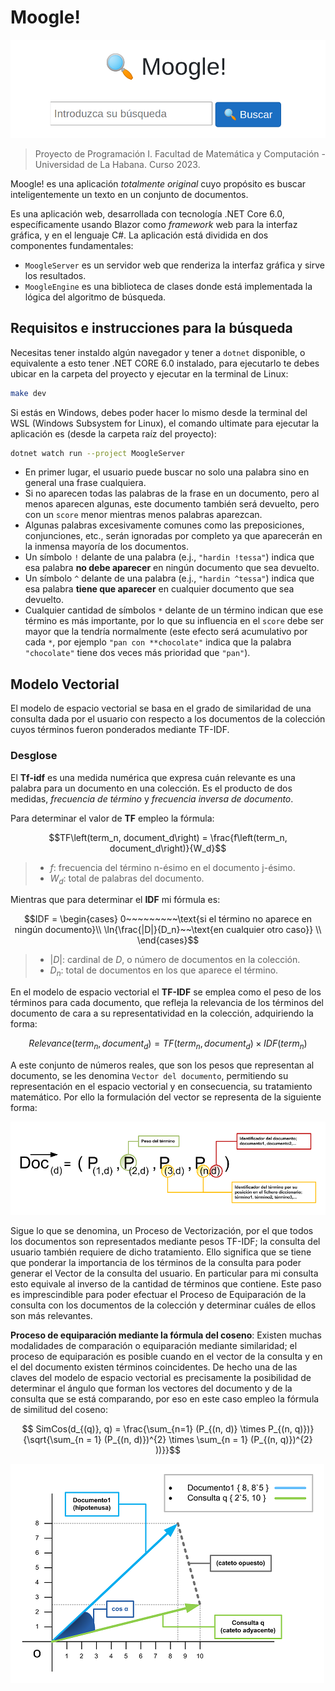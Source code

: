 # Moogle!
![](moogle.png)
> Proyecto de Programación I.
> Facultad de Matemática y Computación - Universidad de La Habana.
> Curso 2023.

Moogle! es una aplicación *totalmente original* cuyo propósito es buscar inteligentemente un texto en un conjunto de documentos.

Es una aplicación web, desarrollada con tecnología .NET Core 6.0, específicamente usando Blazor como *framework* web para la interfaz gráfica, y en el lenguaje C#.
La aplicación está dividida en dos componentes fundamentales:

- `MoogleServer` es un servidor web que renderiza la interfaz gráfica y sirve los resultados.
- `MoogleEngine` es una biblioteca de clases donde está implementada la lógica del algoritmo de búsqueda.

## Requisitos e instrucciones para la búsqueda

Necesitas tener instaldo algún navegador y tener a `dotnet` disponible, o equivalente a esto tener .NET CORE 6.0 instalado, para ejecutarlo te debes ubicar en la carpeta del proyecto y ejecutar en la terminal de Linux:

```bash
make dev
```

Si estás en Windows, debes poder hacer lo mismo desde la terminal del WSL (Windows Subsystem for Linux), el comando ultimate para ejecutar la aplicación es (desde la carpeta raíz del proyecto):

```bash
dotnet watch run --project MoogleServer
```
- En primer lugar, el usuario puede buscar no solo una palabra sino en general una frase cualquiera.
- Si no aparecen todas las palabras de la frase en un documento, pero al menos aparecen algunas, este documento también será devuelto, pero con un `score` menor mientras menos palabras aparezcan.
- Algunas palabras excesivamente comunes como las preposiciones, conjunciones, etc., serán ignoradas por completo ya que aparecerán en la inmensa mayoría de los documentos.
- Un símbolo `!` delante de una palabra (e.j., `"hardin !tessa"`) indica que esa palabra **no debe aparecer** en ningún documento que sea devuelto.
- Un símbolo `^` delante de una palabra (e.j., `"hardin ^tessa"`) indica que esa palabra **tiene que aparecer** en cualquier documento que sea devuelto.
- Cualquier cantidad de símbolos `*` delante de un término indican que ese término es más importante, por lo que su influencia en el `score` debe ser mayor que la tendría normalmente (este efecto será acumulativo por cada `*`, por ejemplo `"pan con **chocolate"` indica que la palabra `"chocolate"` tiene dos veces más prioridad que `"pan"`).

## Modelo Vectorial
El modelo de espacio vectorial se basa en el grado de similaridad de una consulta dada por el usuario con respecto a los documentos de la colección cuyos términos fueron ponderados mediante TF-IDF.
### Desglose 
El **Tf-idf** es una medida numérica que expresa cuán relevante es una palabra para un documento en una colección. Es el producto de dos medidas, *frecuencia de término* y *frecuencia inversa de documento*.

Para determinar el valor de **TF** empleo la fórmula: 

$$TF\left(term_n, document_d\right) = \frac{f\left(term_n, document_d\right)}{W_d}$$ 

>* $f$: frecuencia del término n-ésimo en el documento j-ésimo.
>* $W_{d}$: total de palabras del documento.

Mientras que para determinar el **IDF** mi fórmula es:

$$IDF = \begin{cases} 0~~~~~~~~~\text{si el término no aparece en ningún documento}\\ \ln{\frac{|D|}{D_n}~~\text{en cualquier otro caso}} \\ \end{cases}$$


>* $|D|$: cardinal de $D$, o número de documentos en la colección.
>* $D_{n}$: total de documentos en los que aparece el término.

En el modelo de espacio vectorial el **TF-IDF** se emplea como el peso de los términos para cada documento, que refleja la relevancia de los términos del documento de cara a su representatividad en la colección, adquiriendo la forma:

$$Relevance\left(term_n, document_d\right)=TF\left(term_n, document_d\right) \times IDF\left(term_n\right)$$

A este conjunto de números reales, que son los pesos que representan al documento, se les denomina `Vector del documento`, permitiendo su representación en el espacio vectorial y en  consecuencia, su tratamiento matemático. Por ello la formulación del vector se representa de la  siguiente forma:


![Vector documento](/images%20README/formula06_vector-documento.png)

Sigue lo que se denomina, un Proceso de Vectorización, por el que todos los documentos son representados mediante pesos TF-IDF; la consulta del usuario también requiere de dicho tratamiento. Ello significa que se tiene que ponderar la importancia de los términos de la consulta para poder generar el Vector de la consulta del usuario. En particular para mi consulta esto equivale al inverso de la cantidad de términos que contiene. Este paso es imprescindible para poder efectuar el Proceso de Equiparación de la consulta con los documentos de la colección y determinar cuáles de ellos son más relevantes.

**Proceso de equiparación mediante la fórmula del coseno**:
Existen muchas modalidades de comparación o equiparación mediante similaridad; el proceso de equiparación es posible cuando en el vector de la consulta y en el del documento existen términos coincidentes. De hecho una de las claves del modelo de espacio vectorial es precisamente la posibilidad de determinar el ángulo que forman los vectores del documento y de la consulta que se está comparando, por eso en este caso empleo la fórmula de similitud del coseno:

$$ SimCos(d_{(q)}, q) = \frac{\sum_{n=1} (P_{(n, d)} \times P_{(n, q)})}{\sqrt{\sum_{n = 1} (P_{(n, d)})^{2} \times \sum_{n = 1} (P_{(n, q)})^{2} ))}}$$

![modelo vectorial](/images%20README/figura12_vectorial.png)
